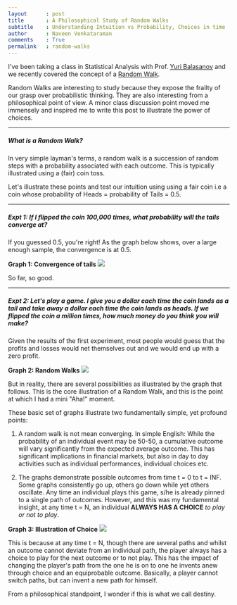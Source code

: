 ```yaml
---
layout      : post
title       : A Philosophical Study of Random Walks
subtitle    : Understanding Intuition vs Probability, Choices in time
author      : Naveen Venkataraman
comments    : True
permalink   : random-walks
---
```


I've been taking a class in Statistical Analysis with Prof. [Yuri Balasanov](http://www-finmath.uchicago.edu/about/faculty.shtml#balasanov) and we recently covered the concept of a [Random Walk](http://en.wikipedia.org/wiki/Random_walk).

Random Walks are interesting to study because they expose the frailty of our grasp over probabilistic thinking. They are also interesting from a philosophical point of view. A minor class discussion point moved me immensely and inspired me to write this post to illustrate the power of choices.

---

##### What is a Random Walk?

In very simple layman's terms, a random walk is a succession of random steps with a probability associated with each outcome. This is typically illustrated using a (fair) coin toss.

Let's illustrate these points and test our intuition using using a fair coin i.e a coin whose probability of Heads = probability of Tails = 0.5.

---

##### Expt 1: If I flipped the coin 100,000 times, what probability will the tails converge at?

If you guessed 0.5, you're right! As the graph below shows, over a large enough sample, the convergence is at 0.5.

__Graph 1: Convergence of tails__
<img src="https://cloud.githubusercontent.com/assets/2165419/4553104/495ef806-4e93-11e4-96c2-92c231278ad3.png"/>

So far, so good.

---

##### Expt 2: Let's play a game. I give you a dollar each time the coin lands as a tail and take away a dollar each time the coin lands as heads. If we flipped the coin a million times, how much money do you think you will make?

Given the results of the first experiment, most people would guess that the profits and losses would net themselves out and we would end up with a zero profit.

__Graph 2: Random Walks__
<img src="https://cloud.githubusercontent.com/assets/2165419/4554155/35dd6032-4ea8-11e4-9903-9273156748f5.png"/>

But in reality, there are several possibilities as illustrated by the graph that follows. This is the core illustration of a Random Walk, and this is the point at which I had a mini "Aha!" moment.

These basic set of graphs illustrate two fundamentally simple, yet profound points:

1. A random walk is not mean converging. In simple English: While the probability of an individual event may be 50-50, a cumulative outcome will vary significantly from the expected average outcome. This has significant implications in financial markets, but also in day to day activities such as individual performances, individual choices etc.

2. The graphs demonstrate possible outcomes from time t = 0 to t = INF. Some graphs consistently go up, others go down while yet others oscillate. Any time an individual plays this game, s/he is already pinned to a single path of outcomes. However, and this was my fundamental insight, at any time t = N, an individual **ALWAYS HAS A CHOICE** _to play or not to play_.

__Graph 3: Illustration of Choice__
<img src="https://cloud.githubusercontent.com/assets/2165419/4554353/b05a9358-4eac-11e4-8143-b3e9bed01fc3.png"/>

This is because at any time t = N, though there are several paths and whilst an outcome cannot deviate from an individual path, the player always has a choice to play for the next outcome or to not play. This has the impact of changing the player's path from the one he is on to one he invents anew through choice and an equiprobable outcome. Basically, a player cannot switch paths, but can invent a new path for himself.

From a philosophical standpoint, I wonder if this is what we call destiny.